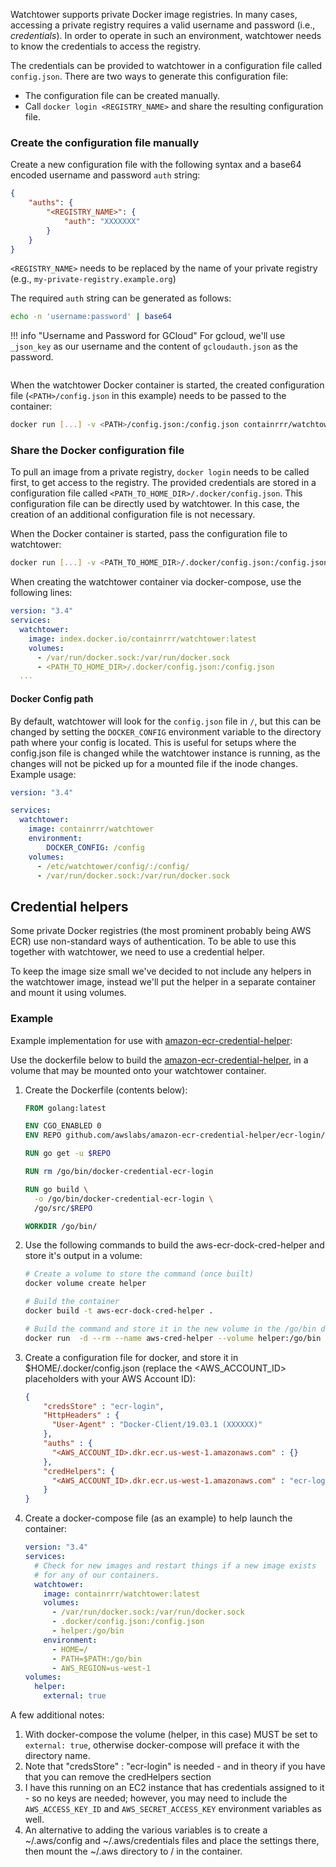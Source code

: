 Watchtower supports private Docker image registries. In many cases, accessing a private registry
requires a valid username and password (i.e., _credentials_). In order to operate in such an
environment, watchtower needs to know the credentials to access the registry. 

The credentials can be provided to watchtower in a configuration file called `config.json`.
There are two ways to generate this configuration file:

* The configuration file can be created manually.
* Call `docker login <REGISTRY_NAME>` and share the resulting configuration file.

### Create the configuration file manually
Create a new configuration file with the following syntax and a base64 encoded username and
password `auth` string:

```json
{
    "auths": {
        "<REGISTRY_NAME>": {
            "auth": "XXXXXXX"
        }
    }
}
```

`<REGISTRY_NAME>` needs to be replaced by the name of your private registry
(e.g., `my-private-registry.example.org`)

The required `auth` string can be generated as follows:

```bash
echo -n 'username:password' | base64
```

!!! info "Username and Password for GCloud"
For gcloud, we'll use `_json_key` as our username and the content of `gcloudauth.json` as the password.
```bash echo -n "_json_key:$(cat gcloudauth.json)" | base64 -w0
```

When the watchtower Docker container is started, the created configuration file
(`<PATH>/config.json` in this example) needs to be passed to the container:

```bash
docker run [...] -v <PATH>/config.json:/config.json containrrr/watchtower
```

### Share the Docker configuration file

To pull an image from a private registry, `docker login` needs to be called first, to get access
to the registry. The provided credentials are stored in a configuration file called `<PATH_TO_HOME_DIR>/.docker/config.json`.
This configuration file can be directly used by watchtower. In this case, the creation of an
additional configuration file is not necessary.

When the Docker container is started, pass the configuration file to watchtower:

```bash
docker run [...] -v <PATH_TO_HOME_DIR>/.docker/config.json:/config.json containrrr/watchtower
```

When creating the watchtower container via docker-compose, use the following lines:

```yaml
version: "3.4"
services:
  watchtower:
    image: index.docker.io/containrrr/watchtower:latest
    volumes:
      - /var/run/docker.sock:/var/run/docker.sock
      - <PATH_TO_HOME_DIR>/.docker/config.json:/config.json
  ...
```

#### Docker Config path
By default, watchtower will look for the `config.json` file in `/`, but this can be changed by setting the `DOCKER_CONFIG` environment variable to the directory path where your config is located. This is useful for setups where the config.json file is changed while the watchtower instance is running, as the changes will not be picked up for a mounted file if the inode changes.
Example usage:

```yaml
version: "3.4"

services: 
  watchtower:
    image: containrrr/watchtower
    environment:
        DOCKER_CONFIG: /config
    volumes:
      - /etc/watchtower/config/:/config/
      - /var/run/docker.sock:/var/run/docker.sock
```


## Credential helpers
Some private Docker registries (the most prominent probably being AWS ECR) use non-standard ways of authentication.
To be able to use this together with watchtower, we need to use a credential helper.

To keep the image size small we've decided to not include any helpers in the watchtower image, instead we'll put the
helper in a separate container and mount it using volumes.

### Example
Example implementation for use with [amazon-ecr-credential-helper](https://github.com/awslabs/amazon-ecr-credential-helper):


Use the dockerfile below to build the [amazon-ecr-credential-helper](https://github.com/awslabs/amazon-ecr-credential-helper),
in a volume that may be mounted onto your watchtower container.

1. Create the Dockerfile (contents below):

   ```Dockerfile
   FROM golang:latest
   
   ENV CGO_ENABLED 0
   ENV REPO github.com/awslabs/amazon-ecr-credential-helper/ecr-login/cli/docker-credential-ecr-login
   
   RUN go get -u $REPO
   
   RUN rm /go/bin/docker-credential-ecr-login
   
   RUN go build \
     -o /go/bin/docker-credential-ecr-login \
     /go/src/$REPO
   
   WORKDIR /go/bin/
   ```

2. Use the following commands to build the aws-ecr-dock-cred-helper and store it's output in a volume:

   ```bash
   # Create a volume to store the command (once built)
   docker volume create helper 
   
   # Build the container
   docker build -t aws-ecr-dock-cred-helper .
   
   # Build the command and store it in the new volume in the /go/bin directory.
   docker run  -d --rm --name aws-cred-helper --volume helper:/go/bin aws-ecr-dock-cred-helper
   
   ```

3. Create a configuration file for docker, and store it in $HOME/.docker/config.json (replace the <AWS_ACCOUNT_ID>
   placeholders with your AWS Account ID):

   ```json
   {
       "credsStore" : "ecr-login",
       "HttpHeaders" : {
         "User-Agent" : "Docker-Client/19.03.1 (XXXXXX)"
       },
       "auths" : {
         "<AWS_ACCOUNT_ID>.dkr.ecr.us-west-1.amazonaws.com" : {}
       },
       "credHelpers": {
         "<AWS_ACCOUNT_ID>.dkr.ecr.us-west-1.amazonaws.com" : "ecr-login"
       }
   }
   ```

4. Create a docker-compose file (as an example) to help launch the container:

   ```yaml
   version: "3.4"
   services:
     # Check for new images and restart things if a new image exists
     # for any of our containers.
     watchtower:
       image: containrrr/watchtower:latest
       volumes:
         - /var/run/docker.sock:/var/run/docker.sock
         - .docker/config.json:/config.json
         - helper:/go/bin
       environment:
         - HOME=/
         - PATH=$PATH:/go/bin
         - AWS_REGION=us-west-1
   volumes:
     helper: 
       external: true
   ```

A few additional notes:

1.  With docker-compose the volume (helper, in this case) MUST be set to `external: true`, otherwise docker-compose 
    will preface it with the directory name.
2.  Note that "credsStore" : "ecr-login" is needed - and in theory if you have that you can remove the 
    credHelpers section 
3.  I have this running on an EC2 instance that has credentials assigned to it - so no keys are needed; however, 
    you may need to include the `AWS_ACCESS_KEY_ID` and `AWS_SECRET_ACCESS_KEY` environment variables as well.
4.  An alternative to adding the various variables is to create a ~/.aws/config and ~/.aws/credentials files and 
    place the settings there, then mount the ~/.aws directory to / in the container.
